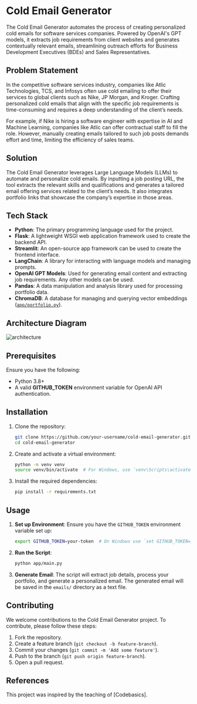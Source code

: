 

# Cold Email Generator

The Cold Email Generator automates the process of creating personalized cold emails for software services companies. Powered by OpenAI's GPT models, it extracts job requirements from client websites and generates contextually relevant emails, streamlining outreach efforts for Business Development Executives (BDEs) and Sales Representatives.

## Problem Statement

In the competitive software services industry, companies like Atlic Technologies, TCS, and Infosys often use cold emailing to offer their services to global clients such as Nike, JP Morgan, and Kroger. Crafting personalized cold emails that align with the specific job requirements is time-consuming and requires a deep understanding of the client’s needs.

For example, if Nike is hiring a software engineer with expertise in AI and Machine Learning, companies like Atlic can offer contractual staff to fill the role. However, manually creating emails tailored to such job posts demands effort and time, limiting the efficiency of sales teams.

## Solution

The Cold Email Generator leverages Large Language Models (LLMs) to automate and personalize cold emails. By inputting a job posting URL, the tool extracts the relevant skills and qualifications and generates a tailored email offering services related to the client’s needs. It also integrates portfolio links that showcase the company’s expertise in those areas.

## Tech Stack

- **Python**: The primary programming language used for the project.
- **Flask**: A lightweight WSGI web application framework used to create the backend API.
- **Streamlit**: An open-source app framework can be used to create the frontend interface.
- **LangChain**: A library for interacting with language models and managing prompts.
- **OpenAI GPT Models**: Used for generating email content and extracting job requirements. Any other models can be used.
- **Pandas**: A data manipulation and analysis library used for processing portfolio data.
- **ChromaDB**: A database for managing and querying vector embeddings ([`app/portfolio.py`](app/portfolio.py)).

## Architecture Diagram

![architecture](https://github.com/user-attachments/assets/8e06cac8-d7e4-4646-b195-5bfab070935b)


## Prerequisites

Ensure you have the following:
- Python 3.8+
- A valid **GITHUB_TOKEN** environment variable for OpenAI API authentication.

## Installation

1. Clone the repository:
    ```sh
    git clone https://github.com/your-username/cold-email-generator.git
    cd cold-email-generator
    ```

2. Create and activate a virtual environment:
    ```sh
    python -m venv venv
    source venv/bin/activate  # For Windows, use `venv\Scripts\activate`
    ```

3. Install the required dependencies:
    ```sh
    pip install -r requirements.txt
    ```

## Usage

1. **Set up Environment**: Ensure you have the `GITHUB_TOKEN` environment variable set up:
    ```sh
    export GITHUB_TOKEN=your-token  # On Windows use `set GITHUB_TOKEN=your-token`
    ```

2. **Run the Script**:
    ```sh
    python app/main.py
    ```

3. **Generate Email**: The script will extract job details, process your portfolio, and generate a personalized email. The generated email will be saved in the `emails/` directory as a text file.



## Contributing

We welcome contributions to the Cold Email Generator project. To contribute, please follow these steps:

1. Fork the repository.
2. Create a feature branch (`git checkout -b feature-branch`).
3. Commit your changes (`git commit -m 'Add some feature'`).
4. Push to the branch (`git push origin feature-branch`).
5. Open a pull request.

## References

This project was inspired by the teaching of [Codebasics].
